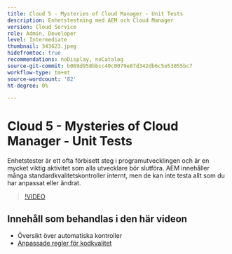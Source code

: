 ```yaml
---
title: Cloud 5 - Mysteries of Cloud Manager - Unit Tests
description: Enhetstestning med AEM och Cloud Manager
version: Cloud Service
role: Admin, Developer
level: Intermediate
thumbnail: 343623.jpeg
hidefromtoc: true
recommendations: noDisplay, noCatalog
source-git-commit: b069d958bbcc40c0079e87d342db6c5e53055bc7
workflow-type: tm+mt
source-wordcount: '82'
ht-degree: 0%

---
```


# Cloud 5 - Mysteries of Cloud Manager - Unit Tests

Enhetstester är ett ofta förbisett steg i programutvecklingen och är en mycket viktig aktivitet som alla utvecklare bör slutföra. AEM innehåller många standardkvalitetskontroller internt, men de kan inte testa allt som du har anpassat eller ändrat.

>[!VIDEO](https://video.tv.adobe.com/v/343623)

## Innehåll som behandlas i den här videon

+ Översikt över automatiska kontroller
+ [Anpassade regler för kodkvalitet](https://experienceleague.adobe.com/docs/experience-manager-cloud-service/content/implementing/using-cloud-manager/test-results/custom-code-quality-rules.html)
